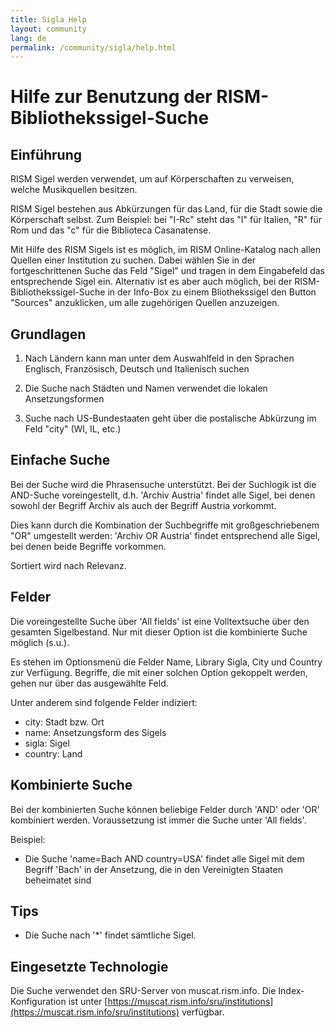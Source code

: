 ```yaml
---
title: Sigla Help
layout: community
lang: de
permalink: /community/sigla/help.html
---
```


# Hilfe zur Benutzung der RISM-Bibliothekssigel-Suche

## Einführung

RISM Sigel werden verwendet, um auf Körperschaften zu verweisen, welche Musikquellen besitzen.

RISM Sigel bestehen aus Abkürzungen für das Land, für die Stadt sowie die Körperschaft selbst. Zum Beispiel: bei "I-Rc" steht das "I" für Italien, "R" für Rom und das "c" für die Biblioteca Casanatense. 

Mit Hilfe des RISM Sigels ist es möglich, im RISM Online-Katalog nach allen Quellen einer Institution zu suchen. Dabei wählen Sie in der fortgeschrittenen Suche das Feld "Sigel" und tragen in dem Eingabefeld das entsprechende Sigel ein. Alternativ ist es aber auch möglich, bei der RISM-Bibliothekssigel-Suche in der Info-Box zu einem Bliothekssigel den Button "Sources" anzuklicken, um alle zugehörigen Quellen anzuzeigen.

## Grundlagen

1. Nach Ländern kann man unter dem Auswahlfeld in den Sprachen Englisch, Französisch, Deutsch und Italienisch suchen

2. Die Suche nach Städten und Namen verwendet die lokalen Ansetzungsformen

3. Suche nach US-Bundestaaten geht über die postalische Abkürzung im Feld "city" (WI, IL, etc.)

## Einfache Suche

Bei der Suche wird die Phrasensuche unterstützt. Bei der Suchlogik ist die AND-Suche voreingestellt, d.h. 'Archiv Austria' findet alle Sigel, bei denen sowohl der Begriff Archiv als auch der Begriff Austria vorkommt.

Dies kann durch die Kombination der Suchbegriffe mit großgeschriebenem "OR" umgestellt werden: 'Archiv OR Austria' findet entsprechend alle Sigel, bei denen beide Begriffe vorkommen.

Sortiert wird nach Relevanz.

## Felder

Die voreingestellte Suche über 'All fields' ist eine Volltextsuche über den gesamten Sigelbestand. Nur mit dieser Option ist die kombinierte Suche möglich (s.u.). 

Es stehen im Optionsmenü die Felder Name, Library Sigla, City und Country zur Verfügung. Begriffe, die mit einer solchen Option gekoppelt werden, gehen nur über das ausgewählte Feld.

Unter anderem sind folgende Felder indiziert:

* city: Stadt bzw. Ort
* name: Ansetzungsform des Sigels
* sigla: Sigel
* country: Land

## Kombinierte Suche

Bei der kombinierten Suche können beliebige Felder durch 'AND' oder 'OR' kombiniert werden. Voraussetzung ist immer die Suche unter 'All fields'.

Beispiel:

* Die Suche 'name=Bach AND country=USA' findet alle Sigel mit dem Begriff 'Bach' in der Ansetzung, die in den Vereinigten Staaten beheimatet sind

## Tips

* Die Suche nach '\*' findet sämtliche Sigel.

## Eingesetzte Technologie

Die Suche verwendet den SRU-Server von muscat.rism.info. Die Index-Konfiguration ist unter [https://muscat.rism.info/sru/institutions](https://muscat.rism.info/sru/institutions) verfügbar.
